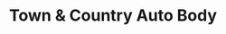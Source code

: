 ---
title: "Town & Country Auto Body"
url: /spangle/town-and-country-auto-body/
shop: car repair
---